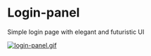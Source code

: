 # Login-panel

Simple login page with elegant and futuristic UI

[![login-panel.gif](https://i.postimg.cc/FHtvj6HY/login-panel.gif)](https://postimg.cc/9rBs2JT2)
